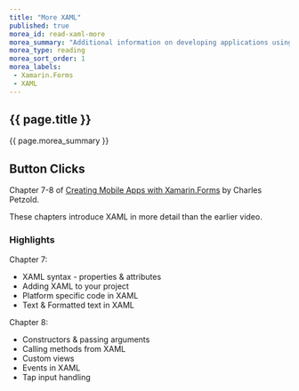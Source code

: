 ```yaml
---
title: "More XAML"
published: true
morea_id: read-xaml-more
morea_summary: "Additional information on developing applications using XAML."
morea_type: reading
morea_sort_order: 1
morea_labels:
 - Xamarin.Forms
 - XAML
---
```


## {{ page.title }}
{{ page.morea_summary }}


## Button Clicks
Chapter 7-8 of [Creating Mobile Apps with Xamarin.Forms](https://developer.xamarin.com/guides/xamarin-forms/creating-mobile-apps-xamarin-forms/) by Charles Petzold.  

These chapters introduce XAML in more detail than the earlier video.

### Highlights
Chapter 7:  

- XAML syntax - properties & attributes
- Adding XAML to your project
- Platform specific code in XAML
- Text & Formatted text in XAML

Chapter 8:

- Constructors & passing arguments
- Calling methods from XAML
- Custom views
- Events in XAML
- Tap input handling
